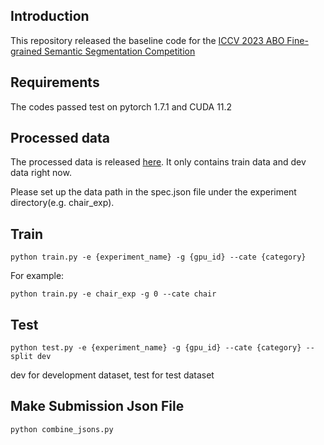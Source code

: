 ## Introduction

This repository released the baseline code for the [ICCV 2023 ABO Fine-grained Semantic Segmentation Competition](https://eval.ai/web/challenges/challenge-page/2027/overview)

## Requirements

The codes passed test on pytorch 1.7.1 and CUDA 11.2

## Processed data

The processed data is released [here](https://drive.google.com/file/d/1S7Ove63KvuN1pVgz1aNGG1wg3QHLJJL_/view?usp=sharing). It only contains train data and dev data right now.

Please set up the data path in the spec.json file under the experiment directory(e.g. chair_exp).

## Train
```
python train.py -e {experiment_name} -g {gpu_id} --cate {category}
```

For example:
```
python train.py -e chair_exp -g 0 --cate chair
```

## Test
```
python test.py -e {experiment_name} -g {gpu_id} --cate {category} --split dev
```
dev for development dataset, test for test dataset

## Make Submission Json File
```
python combine_jsons.py
```

